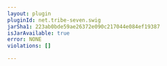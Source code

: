 ```yaml
---
layout: plugin
pluginId: net.tribe-seven.swig
jarSha1: 223ab0bde59ae26372e090c217044e084ef19387
isJarAvailable: true
error: NONE
violations: []

---
```

